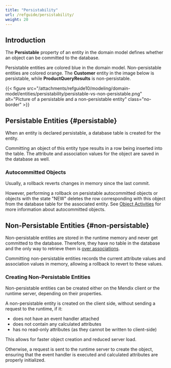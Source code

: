 ```yaml
---
title: "Persistability"
url: /refguide/persistability/
weight: 20
---
```


## Introduction

The **Persistable** property of an entity in the domain model defines whether an object can be committed to the database.

Persistable entities are colored blue in the domain model. Non-persistable entities are colored orange. The **Customer** entity in the image below is persistable, while **ProductQueryResults** is non-persistable.

{{< figure src="/attachments/refguide10/modeling/domain-model/entities/persistability/persistable-vs-non-persistable.png" alt="Picture of a persistable and a non-persistable entity" class="no-border" >}}

## Persistable Entities {#persistable}

When an entity is declared persistable, a database table is created for the entity.

Committing an object of this entity type results in a row being inserted into the table. The attribute and association values for the object are saved in the database as well.

### Autocommitted Objects

Usually, a rollback reverts changes in memory since the last commit.

However, performing a rollback on persistable autocommitted objects or objects with the state "NEW" deletes the row corresponding with this object from the database table for the associated entity. See [Object Activities](/refguide/object-activities/) for more information about autocommitted objects.

## Non-Persistable Entities {#non-persistable}

Non-persistable entities are stored in the runtime memory and never get committed to the database. Therefore, they have no table in the database and the only way to retrieve them is [over associations](/refguide/retrieve/#association).

Committing non-persistable entities records the current attribute values and association values in memory, allowing a rollback to revert to these values.

### Creating Non-Persistable Entities

Non-persistable entities can be created either on the Mendix client or the runtime server, depending on their properties.

A non-persistable entity is created on the client side, without sending a request to the runtime, if it:

* does not have an event handler attached
* does not contain any calculated attributes
* has no read-only attributes (as they cannot be written to client-side)

This allows for faster object creation and reduced server load.

Otherwise, a request is sent to the runtime server to create the object, ensuring that the event handler is executed and calculated attributes are properly initialized.
